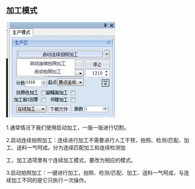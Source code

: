 ## 加工模式

![](/assets/ProcessModule1.png)

1.通常情况下我们使用启动加工，一版一版进行切割。

2.启动连续拍照加工：连续进行加工不需要进行人工干预，拍照、检测/匹配、加工、送料一气呵成。分为连续匹配加工和连续检测加

   工，加工选项里有个连续加工模式，要改为相应的模式。

3.启动拍照加工：一键进行加工，拍照、检测/匹配、加工、送料一气呵成，与连续加工不同的是它只执行一次操作。

